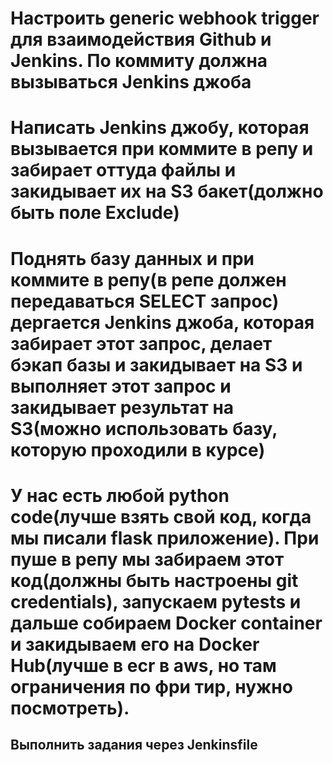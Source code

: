 # Настроить generic webhook trigger для взаимодействия Github и Jenkins. По коммиту должна вызываться Jenkins джоба


# Написать Jenkins джобу, которая вызывается при коммите в репу и забирает оттуда файлы и закидывает их на S3 бакет(должно быть поле Exclude)


# Поднять базу данных и при коммите в репу(в репе должен передаваться SELECT запрос) дергается Jenkins джоба, которая забирает этот запрос, делает бэкап базы и закидывает на S3 и выполняет этот запрос и закидывает результат на S3(можно использовать базу, которую проходили в курсе)

# У нас есть любой python code(лучше взять свой код, когда мы писали flask приложение). При пуше в репу мы забираем этот код(должны быть настроены git credentials), запускаем pytests и дальше собираем Docker container и закидываем его на Docker Hub(лучше в ecr в aws, но там ограничения по фри тир, нужно посмотреть).

## Выполнить задания через Jenkinsfile
